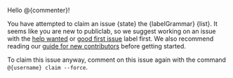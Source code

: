 Hello @{commenter}!

You have attempted to claim an issue {state} the {labelGrammar} {list}. It seems like you are new to publiclab, so we suggest working on an issue with the [help wanted](https://github.com/{repoOwner}/{repoName}/issues?q=is%3Aopen+is%3Aissue+no%3Aassignee+label%3A%22help+wanted%22) or [good first issue](https://github.com/{repoOwner}/{repoName}/issues?q=is%3Aopen+is%3Aissue+no%3Aassignee+label%3A%22good+first+issue%22) label first. We also recommend reading our [guide for new contributors](https://publiclab.readthedocs.io/en/latest/overview/contributing.html) before getting started.

To claim this issue anyway, comment on this issue again with the command `@{username} claim --force`.